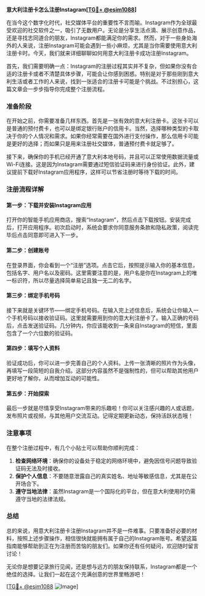 **意大利注册卡怎么注册Instagram[[TG💪+ @esim1088](https://t.me/s/esim1088)]**

在当今这个数字化时代，社交媒体平台的重要性不言而喻。Instagram作为全球最受欢迎的社交软件之一，吸引了无数用户。无论是分享生活点滴、展示创意作品，还是寻找志同道合的朋友，Instagram都能满足你的需求。然而，对于一些身处海外的人来说，注册Instagram可能会遇到一些小麻烦，尤其是当你需要使用意大利注册卡时。今天，我们就来详细聊聊如何用意大利注册卡成功注册Instagram。

首先，我们需要明确一点：Instagram的注册过程其实并不复杂，但如果你没有合适的注册卡或者不清楚具体步骤，可能会让你感到困惑。特别是对于那些刚到意大利生活或者工作的人来说，找到一张适合的注册卡可能是个挑战。不过别担心，这篇文章会一步步指导你完成整个注册流程。

### 准备阶段

在开始之前，你需要准备几样东西。首先是一张有效的意大利注册卡。这张卡可以是普通的预付费卡，也可以是绑定银行账户的信用卡。当然，选择哪种类型的卡取决于你的个人情况和需求。如果你经常需要在国外进行支付操作，那么信用卡可能是更好的选择；而如果只是用来注册社交媒体，普通预付费卡就足够了。

接下来，确保你的手机已经开通了意大利本地号码，并且可以正常使用数据流量或Wi-Fi连接。这是因为Instagram需要通过短信验证码来进行身份验证。此外，建议提前下载好Instagram应用程序，这样可以节省注册时等待下载的时间。

### 注册流程详解

#### 第一步：下载并安装Instagram应用

打开你的智能手机应用商店，搜索“Instagram”，然后点击下载按钮。安装完成后，打开应用程序。初次启动时，系统会要求你同意服务条款和隐私政策，阅读完毕后点击同意即可进入下一步。

#### 第二步：创建账号

在登录界面，你会看到一个“注册”选项。点击它后，按照提示输入你的基本信息，包括名字、用户名以及密码。这里需要注意的是，用户名是你在Instagram上的唯一标识符，所以尽量选择简单易记且独一无二的名字。

#### 第三步：绑定手机号码

接下来就是关键环节——绑定手机号码。在输入完上述信息后，系统会让你输入一个手机号码以接收验证码。这里就需要用到你的意大利注册卡了。输入正确的号码后，点击发送验证码。几分钟内，你应该能收到一条来自Instagram的短信，里面包含了一个六位数的验证码。

#### 第四步：填写个人资料

验证成功后，你可以进一步完善自己的个人资料。上传一张清晰的照片作为头像，再填写一段简短的自我介绍。这部分内容虽然不是强制性的，但可以帮助其他用户更好地了解你，从而增加互动的可能性。

#### 第五步：开始探索

最后一步就是尽情享受Instagram带来的乐趣啦！你可以关注感兴趣的人或话题，发布照片或视频，与其他用户交流互动。记得定期更新动态，保持活跃状态哦！

### 注意事项

在整个注册过程中，有几个小贴士可以帮助你顺利完成：

1. **检查网络环境**：确保你的设备处于稳定的网络环境中，避免因信号问题导致验证码无法及时接收。
2. **保护个人信息**：不要随意泄露自己的真实姓名、地址等敏感信息，尤其是在公开场合下。
3. **遵守当地法律**：虽然Instagram是一个国际化的平台，但在意大利使用时仍需遵守当地的法律法规。

### 总结

总的来说，用意大利注册卡注册Instagram并不是一件难事。只要准备好必要的材料，按照上述步骤操作，相信很快就能拥有属于自己的Instagram账号。希望这篇指南能够帮助到正在为注册而苦恼的朋友们。如果你还有任何疑问，欢迎随时留言讨论！

无论你是想要记录旅行见闻，还是想与远方的朋友保持联系，Instagram都是一个绝佳的选择。让我们一起在这个充满创意的世界里畅游吧！

[[TG💪+ @esim1088](https://t.me/s/esim1088) ![Image](https://i.postimg.cc/4NQfJmqS/Snipaste-2025-05-13-00-14-12.png)]